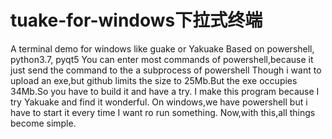 # tuake-for-windows下拉式终端
A terminal demo for windows like guake or Yakuake
Based on powershell, python3.7, pyqt5
You can enter most commands of powershell,because it just send the command to the a subprocess of powershell
Though i want to upload an exe,but github limits the size to 25Mb.But the exe occupies 34Mb.So you have to build it and have a try.
I make this program because I try Yakuake and find it wonderful.
On windows,we have powershell but i have to start it every time I want ro run something.
Now,with this,all things become simple.
